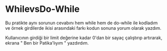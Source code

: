 # WhilevsDo-While
Bu pratikte aynı sorunun cevabını hem while hem de do-while ile kodladım ve örnek girdilerde ikisi arasındaki farkı kodun sonuna yorum olarak yazdım.

Kullanıcının girdiği bir limit değerine kadar 0'dan bir sayaç çalıştırıp artırarak, ekrana " Ben bir Patika'lıyım " yazdırdım.
